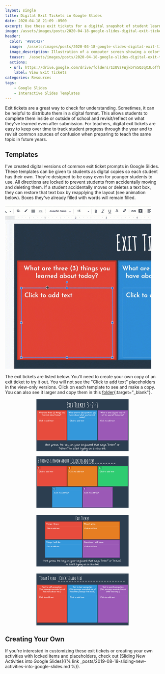 ```yaml
---
layout: single
title: Digital Exit Tickets in Google Slides
date: 2020-04-18 21:09 -0500
excerpt: Use these exit tickets for a digital snapshot of student learning in a format that's easy for kids to use without running into technical snags.
image: /assets/images/posts/2020-04-18-google-slides-digital-exit-tickets/teaser.png
header:
  color: '#89C427'
  image:  /assets/images/posts/2020-04-18-google-slides-digital-exit-tickets/teaser.png
  image_description: Illustration of a computer screen showing a colorful page. The top of the page is labeled "5 things I know about ________". The bottom has 5 numbered boxes.
  teaser:  /assets/images/posts/2020-04-18-google-slides-digital-exit-tickets/teaser.png
  actions:
  - url: https://drive.google.com/drive/folders/1zUVzFWjkbYn5QJqXJLoffLWI2RI6CYzL
    label: View Exit Tickets
categories: Resources
tags:
    - Google Slides
    - Interactive Slides Templates
---
```


Exit tickets are a great way to check for understanding. Sometimes, it can be helpful to distribute them in a digital format. This allows students to complete them inside or outside of school and revisit/reflect on what they've learned even after submission. For teachers, digital exit tickets are easy to keep over time to track student progress through the year and to revisit common sources of confusion when preparing to teach the same topic in future years.

## Templates

I've created digital versions of common exit ticket prompts in Google Slides. These templates can be given to students as digital copies so each student has their own. They're designed to be easy even for younger students to use. All directions are locked to prevent students from accidentally moving and deleting them. If a student accidentally moves or deletes a text box, they can restore that text box by reapplying the layout (see animation below). Boxes they've already filled with words will remain filled.

![Animated gif showing a person deleting a text box, clicking the Layout menu, and choosing the thumbnail of the current exit ticket. The text box re-appears where it was at the beginning.](/assets/images/posts/2020-04-18-google-slides-digital-exit-tickets/restoring-boxes.gif)

The exit tickets are listed below. You'll need to create your own copy of an exit ticket to try it out. You will not see the "Click to add text" placeholders in the view-only versions. Click on each template to see and make a copy. You can also see it larger and copy them in this [folder](https://drive.google.com/drive/folders/1zUVzFWjkbYn5QJqXJLoffLWI2RI6CYzL){:target="_blank"}.

<div style="text-align:center;">

<a href="https://docs.google.com/presentation/d/1N-Y_EPvmuLfaI9MqHOIYplk0dzaTorqQVchQJ-My-R8/template/preview" target="_blank"><img alt="3-2-1 exit ticket with boxes for 3 things I learned today, 2 questions I still have, and one goal for tomorrow" src='/assets/images/posts/2020-04-18-google-slides-digital-exit-tickets/ticket-3-2-1.png' style="max-width:300px; display:inline-block"></a>

<a href="https://docs.google.com/presentation/d/1agYI5HkwTvgeHrGZ0DLfRI-gJooEkvPXyIYI42fx4Yc/template/preview" target="_blank"><img alt="Exit ticket titled '5 things I know about ______' with 5 boxes labeled 1-5" src='/assets/images/posts/2020-04-18-google-slides-digital-exit-tickets/ticket-5-things-I-know.png' style="max-width:300px; display: inline-block"></a>


<a href="https://docs.google.com/presentation/d/1usc15JWab4auw8K_UwfW0LXzUgbieajLLS0Goa8bbTY/template/preview" target="_blank"><img alt="Exit ticket with boxes for 'Things I know', 'Ways I grew', 'Things I will do', and 'Questions I still have'" src='/assets/images/posts/2020-04-18-google-slides-digital-exit-tickets/ticket-categories.png' style="max-width:300px; display: inline-block; margin-top:6px;"></a>

<a href="https://docs.google.com/presentation/d/1a_G5bMVmsPOodzPT3MeZTArEwlCO68AGdUmqiqBEJ9c/template/preview" target="_blank"><img alt="Exit ticket titled 'Today I read _________' with boxes for text-to-self, text-to-text, and text-to-world connections" src='/assets/images/posts/2020-04-18-google-slides-digital-exit-tickets/ticket-today-I-read.png' style="max-width:300px; display: inline-block; margin-top: 6px;"></a>

</div>

## Creating Your Own

If you're interested in customizing these exit tickets or creating your own activities with locked items and placeholders, check out [Sliding New Activities into Google Slides]({% link _posts/2019-08-18-sliding-new-activities-into-google-slides.md %}).
